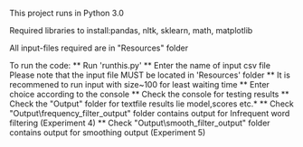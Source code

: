 This project runs in Python 3.0

Required libraries to install:pandas, nltk, sklearn, math, matplotlib

All input-files required are in "Resources" folder

To run the code:
** Run 'runthis.py'
** Enter the name of input csv file
   Please note that the input file MUST be located in 'Resources' folder
** It is recommened to run input with  size~100 for least waiting time
** Enter choice according to the console 
** Check the console for testing results
** Check the "Output" folder for textfile results lie model,scores etc.*
** Check "Output\frequency_filter_output" folder contains output for Infrequent word filtering (Experiment 4)
** Check "Output\smooth_filter_output" folder contains output for smoothing output (Experiment 5)
